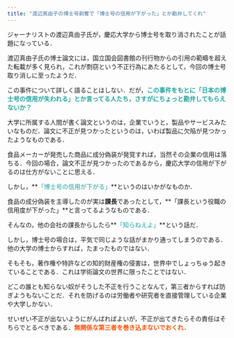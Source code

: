 ```yaml
---
title: "渡辺真由子の博士号剥奪で「博士号の信用が下がった」とか勘弁してくれ"
---
```


ジャーナリストの渡辺真由子氏が，慶応大学から博士号を取り消されたことが話題になっている．

<div class="blogcard"></div>

渡辺真由子氏の博士論文には，国立国会図書館の刊行物からの引用の範疇を超えた転載が多く見られ，これが剽窃という不正行為にあたるとして，今回の博士号取り消しに至ったようだ．

この事件について詳しく語ることはしない．だが，**<span style="color: #1464b3;"><span style="color: #20a39e" class="text-color">この事件をもとに「日本の博士号の信用が失われる」とか言ってる人たち，さすがにちょっと勘弁してもらえないか？</span></span>**

大学に所属する人間が書く論文というのは，企業でいうと，製品やサービスみたいなものだ．論文に不正が見つかったというのは，いわば製品に欠陥が見つかったようなものである．

食品メーカーが発売した商品に成分偽装が発覚すれば，当然その企業の信用は落ちる．今回の場合，論文不正が見つかったのであるから，慶応大学の信用が下がるのは仕方がないことに思える．

しかし，**<span style="color: #1464b3;"><span style="color: #20a39e" class="text-color">「博士号の信用が下がる」</span></span>**というのはいかがなものか．

食品の成分偽装を主導したのが実は**課長**であったとして，**「課長という役職の信用度が下がった」**と言ってるようなものである．

そんなの，他の会社の課長からしたら**<span style="color: #1464b3;"><span style="color: #20a39e" class="text-color">「知らねえよ」</span></span>**という話だ．

しかし，博士号の場合は，平気で同じような話がまかり通ってしまうのである．他の大学の博士からすれば，たまったものではない．

そもそも，著作権や特許などの知的財産権の侵害は，世界中でしょっちゅう起きていることである．これは学術論文の世界に限ったことではない．

どこの誰とも知らない奴がそうした不正を行うことなんて，第三者からすれば防ぎようもないことだ．それを防げるのは労働者や研究者を直接管理している企業や大学しかない．

せいぜい不正が出ないようにがんばればよいが，不正が出てきたらその責任はそちらでとるべきである．<span style="color: #d32f2f;">**<span style="color: #ff4e00" class="text-color">無関係な第三者を巻き込まないでおくれ．</span>**</span>

<figure></figure>